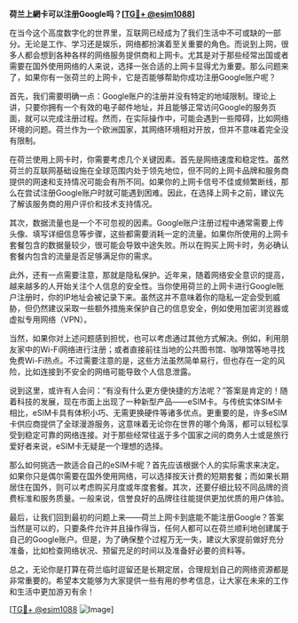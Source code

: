 **荷兰上網卡可以注册Google吗？[[TG💪+ @esim1088](https://t.me/s/esim1088)]**

在当今这个高度数字化的世界里，互联网已经成为了我们生活中不可或缺的一部分。无论是工作、学习还是娱乐，网络都扮演着至关重要的角色。而说到上网，很多人都会想到各种各样的网络服务提供商和上网卡。尤其是对于那些经常出国或者需要在国外使用网络的人来说，选择一张合适的上网卡显得尤为重要。那么问题来了，如果你有一张荷兰的上网卡，它是否能够帮助你成功注册Google账户呢？

首先，我们需要明确一点：Google账户的注册并没有特定的地域限制。理论上讲，只要你拥有一个有效的电子邮件地址，并且能够正常访问Google的服务页面，就可以完成注册过程。然而，在实际操作中，可能会遇到一些障碍，比如网络环境的问题。荷兰作为一个欧洲国家，其网络环境相对开放，但并不意味着完全没有限制。

在荷兰使用上网卡时，你需要考虑几个关键因素。首先是网络速度和稳定性。虽然荷兰的互联网基础设施在全球范围内处于领先地位，但不同的上网卡品牌和服务商提供的网速和支持情况可能会有所不同。如果你的上网卡信号不佳或频繁断线，那么在尝试注册Google账户时就可能遇到困难。因此，在选择上网卡之前，建议先了解该服务商的用户评价和技术支持情况。

其次，数据流量也是一个不可忽视的因素。Google账户注册过程中通常需要上传头像、填写详细信息等步骤，这些都需要消耗一定的流量。如果你所使用的上网卡套餐包含的数据量较少，很可能会导致中途失败。所以在购买上网卡时，务必确认套餐内包含的流量是否足够满足你的需求。

此外，还有一点需要注意，那就是隐私保护。近年来，随着网络安全意识的提高，越来越多的人开始关注个人信息的安全性。当你使用荷兰的上网卡进行Google账户注册时，你的IP地址会被记录下来。虽然这并不意味着你的隐私一定会受到威胁，但仍然建议采取一些额外措施来保护自己的信息安全，例如使用加密浏览器或虚拟专用网络（VPN）。

当然，如果你对上述问题感到担忧，也可以考虑通过其他方式解决。例如，利用朋友家中的Wi-Fi网络进行注册；或者直接前往当地的公共图书馆、咖啡馆等地寻找免费Wi-Fi热点。不过需要注意的是，这些方法虽然简单易行，但也存在一定的风险，比如连接到不安全的网络可能导致个人信息泄露。

说到这里，或许有人会问：“有没有什么更方便快捷的方法呢？”答案是肯定的！随着科技的发展，现在市面上出现了一种新型产品——eSIM卡。与传统实体SIM卡相比，eSIM卡具有体积小巧、无需更换硬件等诸多优点。更重要的是，许多eSIM卡供应商提供了全球漫游服务，这意味着无论你在世界的哪个角落，都可以轻松享受到稳定可靠的网络连接。对于那些经常往返于多个国家之间的商务人士或是旅行爱好者来说，eSIM卡无疑是一个理想的选择。

那么如何挑选一款适合自己的eSIM卡呢？首先应该根据个人的实际需求来决定。如果你只是偶尔需要在国外使用网络，可以选择按天计费的短期套餐；而如果长期居住在国外，则可以考虑购买月度或年度套餐。其次，还要仔细比较不同品牌的资费标准和服务质量。一般来说，信誉良好的品牌往往能提供更加优质的用户体验。

最后，让我们回到最初的问题上来——荷兰上网卡到底能不能注册Google？答案当然是可以的，只要条件允许并且操作得当，任何人都可以在荷兰顺利地创建属于自己的Google账户。但是，为了确保整个过程万无一失，建议大家提前做好充分准备，比如检查网络状况、预留充足的时间以及准备好必要的资料等。

总之，无论你是打算在荷兰临时逗留还是长期定居，合理规划自己的网络资源都是非常重要的。希望本文能够为大家提供一些有用的参考信息，让大家在未来的工作和生活中更加游刃有余！

[[TG💪+ @esim1088](https://t.me/s/esim1088) ![Image](https://i.postimg.cc/4NQfJmqS/Snipaste-2025-05-13-00-14-12.png)]